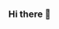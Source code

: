 ### Hi there 👋

<!--
**igorstefaniak/igorstefaniak** is a ✨ _special_ ✨ repository because its `README.md` (this file) appears on your GitHub profile.

ss
Here are some ideas to get you started:

- 🔭 I’m currently working on ...
- 🌱 I’m currently learning ...
- 👯 I’m looking to collaborate on ...
- 🤔 I’m looking for help with ...
- 💬 Ask me about ...
- 📫 How to reach me: ...
- 😄 Pronouns: ...
- ⚡ Fun fact: ...
-->
